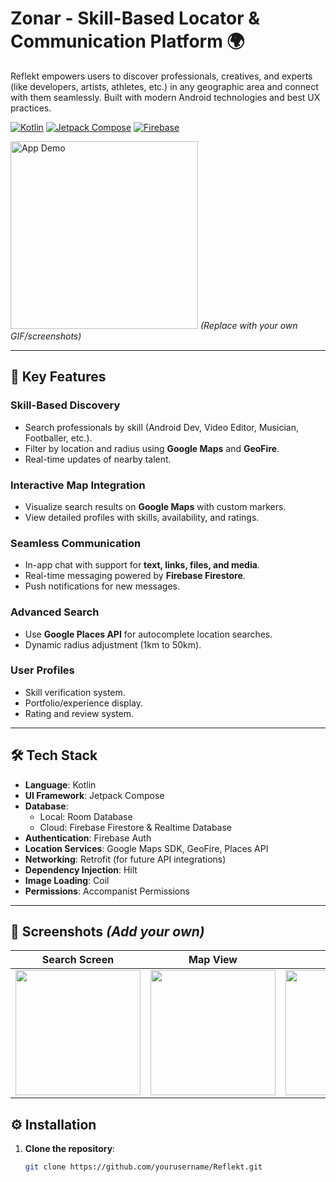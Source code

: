 # Zonar - Skill-Based Locator & Communication Platform 🌍

Reflekt empowers users to discover professionals, creatives, and experts (like developers, artists, athletes, etc.) in any geographic area and connect with them seamlessly. Built with modern Android technologies and best UX practices.

[![Kotlin](https://img.shields.io/badge/Kotlin-1.9.20-blue.svg)](https://kotlinlang.org/)
[![Jetpack Compose](https://img.shields.io/badge/Jetpack%20Compose-1.7.0-brightgreen)](https://developer.android.com/jetpack/compose)
[![Firebase](https://img.shields.io/badge/Firebase-32.7.0-orange)](https://firebase.google.com/)

<img src="screenshots/app_demo.gif" width="300" alt="App Demo"> *(Replace with your own GIF/screenshots)*

---

## 🚀 Key Features

### **Skill-Based Discovery**
- Search professionals by skill (Android Dev, Video Editor, Musician, Footballer, etc.).
- Filter by location and radius using **Google Maps** and **GeoFire**.
- Real-time updates of nearby talent.

### **Interactive Map Integration**
- Visualize search results on **Google Maps** with custom markers.
- View detailed profiles with skills, availability, and ratings.

### **Seamless Communication**
- In-app chat with support for **text, links, files, and media**.
- Real-time messaging powered by **Firebase Firestore**.
- Push notifications for new messages.

### **Advanced Search**
- Use **Google Places API** for autocomplete location searches.
- Dynamic radius adjustment (1km to 50km).

### **User Profiles**
- Skill verification system.
- Portfolio/experience display.
- Rating and review system.

---

## 🛠 Tech Stack

- **Language**: Kotlin
- **UI Framework**: Jetpack Compose
- **Database**: 
  - Local: Room Database
  - Cloud: Firebase Firestore & Realtime Database
- **Authentication**: Firebase Auth
- **Location Services**: Google Maps SDK, GeoFire, Places API
- **Networking**: Retrofit (for future API integrations)
- **Dependency Injection**: Hilt
- **Image Loading**: Coil
- **Permissions**: Accompanist Permissions

---

## 📸 Screenshots *(Add your own)*

| Search Screen | Map View | Chat |
|---------------|----------|------|
| <img src="https://github.com/user-attachments/assets/3dce6bb0-15df-4d98-a654-907f63d07ca2" width="200"> | <img src="https://github.com/user-attachments/assets/59e62ac2-9ead-4033-b50d-20904e69a690" width="200"> | <img src="https://github.com/user-attachments/assets/d0e147b1-f950-421e-8dd7-0acbbaab908e" width="200"> |

## ⚙️ Installation

1. **Clone the repository**:
   ```bash
   git clone https://github.com/yourusername/Reflekt.git
